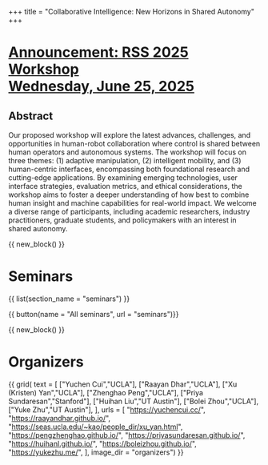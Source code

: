 +++
title = "Collaborative Intelligence: New Horizons in Shared Autonomy"
+++


# [Announcement: RSS 2025 Workshop<br><span class="h3">Wednesday, June 25, 2025</span>](/neurips-2024/)

## Abstract 
Our proposed workshop will explore the latest advances, challenges, and opportunities in human-robot collaboration where control is shared between human operators and autonomous systems. The workshop will focus on three themes: (1) adaptive manipulation, (2) intelligent mobility, and (3) human-centric interfaces, encompassing both foundational research and cutting-edge applications. By examining emerging technologies, user interface strategies, evaluation metrics, and ethical considerations, the workshop aims to foster a deeper understanding of how best to combine human insight and machine capabilities for real-world impact. We welcome a diverse range of participants, including academic researchers, industry practitioners, graduate students, and policymakers with an interest in shared autonomy. 



{{ new_block() }}


# Seminars

{{ list(section_name = "seminars") }}

{{ button(name = "All seminars", url = "seminars")}}


{{ new_block() }}


# Organizers

{{ grid(
    text = [
        ["Yuchen Cui","UCLA"],
        ["Raayan Dhar","UCLA"],
        ["Xu (Kristen) Yan","UCLA"],
        ["Zhenghao Peng","UCLA"],
        ["Priya Sundaresan","Stanford"],
        ["Huihan Liu","UT Austin"],
        ["Bolei Zhou","UCLA"],
        ["Yuke Zhu","UT Austin"],
    ],
    urls = [
        "https://yuchencui.cc/",
        "https://raayandhar.github.io/",
        "https://seas.ucla.edu/~kao/people_dir/xu_yan.html",
        "https://pengzhenghao.github.io/",
        "https://priyasundaresan.github.io/",
        "https://huihanl.github.io/",
        "https://boleizhou.github.io/",
        "https://yukezhu.me/",
    ],
    image_dir = "organizers") }}

[//]: # ({{ button&#40;name = "Alumni", url = "organizers"&#41; }})